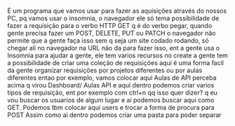 É um programa que vamos usar para fazer as aquisições através do nossos PC, pq vamos usar o insomnia, o navegador ele só tema possibilidade de fazer a requisição para o verbo HTTP GET q é do verbo pegar, quando gente precisa fazer um POST, DELETE, PUT ou PATCH o navegador não permite que a gente faça isso sem q seja um site codado rodando, só chegar ali no navegador na URL não da para fazer isso, ent a gente usa o Insomnia para ajudar a gente, ele tem varios recursos no create a gente tem a possibilidade de criar uma coleção de requisições aqui é uma forma facil da gente organizar requisições por projetos diferentes ou por aulas diferentes entao por exemplo, vamos colocar aqui Aulas de API perceba acima q virou Dashboard/ Aulas API e aqui dentro podemos criar varios tipos de requisição, ent por exemplo com ctrl+n qq isso quer dizer? q eu vou buscar os usuarios de algum lugar e ai podemos buscar aqui como GET. Podemos tbm colocar aqui users e trocar a forma de procura para POST Assim como ai dentro podemos criar uma pasta para poder separar 